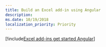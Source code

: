 ```yaml
---
title: Build an Excel add-in using Angular
description: 
ms.date: 10/19/2018
localization_priority: Priority
---
```


[!include[Excel add-ins get started Angular](../includes/file-get-started-excel-angular.md)]
